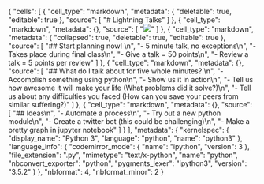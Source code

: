 {
 "cells": [
  {
   "cell_type": "markdown",
   "metadata": {
    "deletable": true,
    "editable": true
   },
   "source": [
    "# Lightning Talks"
   ]
  },
  {
   "cell_type": "markdown",
   "metadata": {},
   "source": [
    "![](./pics/python_lightning.jpg?raw=true)"
   ]
  },
  {
   "cell_type": "markdown",
   "metadata": {
    "collapsed": true,
    "deletable": true,
    "editable": true
   },
   "source": [
    "## Start planning now! \n",
    "- 5 minute talk, no exceptions\n",
    "- Takes place during final class\n",
    "- Give a talk = 50 points\n",
    "- Review a talk = 5 points per review"
   ]
  },
  {
   "cell_type": "markdown",
   "metadata": {},
   "source": [
    "## What do I talk about for five whole minutes? \n",
    "- Accomplish something using python\n",
    "- Show us it in action\n",
    "- Tell us how awesome it will make your life (What problems did it solve?)\n",
    "- Tell us about any difficulties you faced (How can you save your peers from similar suffering?)"
   ]
  },
  {
   "cell_type": "markdown",
   "metadata": {},
   "source": [
    "## Ideas\n",
    "- Automate a process\n",
    "- Try out a new python module\n",
    "- Create a twitter bot (this could be challenging)\n",
    "- Make a pretty graph in jupyter notebook"
   ]
  }
 ],
 "metadata": {
  "kernelspec": {
   "display_name": "Python 3",
   "language": "python",
   "name": "python3"
  },
  "language_info": {
   "codemirror_mode": {
    "name": "ipython",
    "version": 3
   },
   "file_extension": ".py",
   "mimetype": "text/x-python",
   "name": "python",
   "nbconvert_exporter": "python",
   "pygments_lexer": "ipython3",
   "version": "3.5.2"
  }
 },
 "nbformat": 4,
 "nbformat_minor": 2
}
